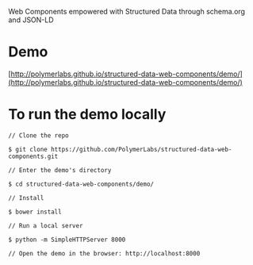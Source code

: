 Web Components empowered with Structured Data through schema.org and JSON-LD

Demo
====

[http://polymerlabs.github.io/structured-data-web-components/demo/](http://polymerlabs.github.io/structured-data-web-components/demo/)

To run the demo locally
=======================

    // Clone the repo

    $ git clone https://github.com/PolymerLabs/structured-data-web-components.git

    // Enter the demo's directory

    $ cd structured-data-web-components/demo/

    // Install

    $ bower install

    // Run a local server

    $ python -m SimpleHTTPServer 8000

    // Open the demo in the browser: http://localhost:8000